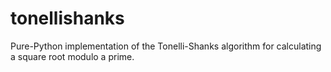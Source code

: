 # tonellishanks
Pure-Python implementation of the Tonelli-Shanks algorithm for calculating a square root modulo a prime.
